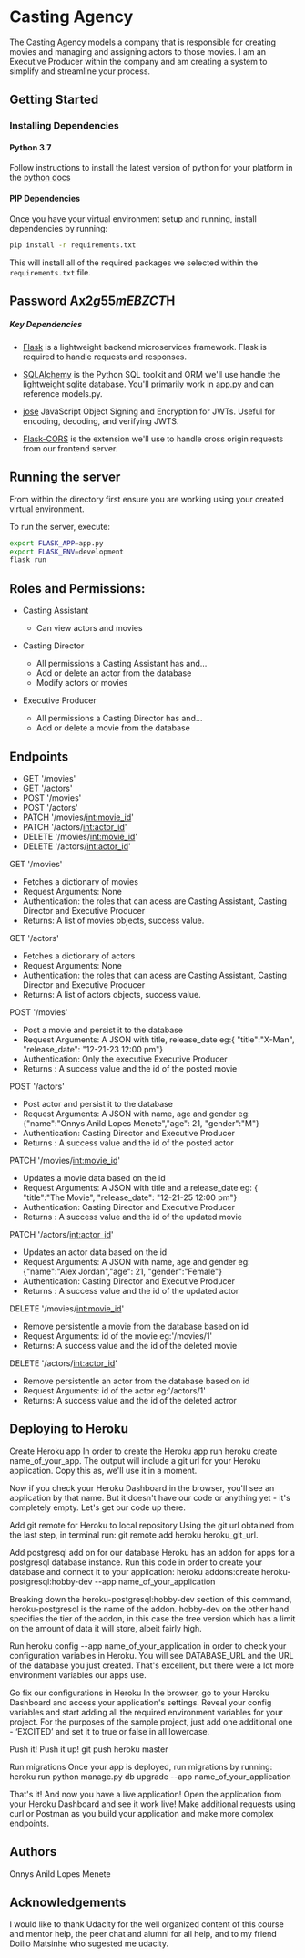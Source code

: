 # Casting Agency
The Casting Agency models a company that is responsible for creating movies and managing and assigning actors to those movies. I am an Executive Producer within the company and am creating a system to simplify and streamline your process.

## Getting Started

### Installing Dependencies

#### Python 3.7

Follow instructions to install the latest version of python for your platform in the [python docs](https://docs.python.org/3/using/unix.html#getting-and-installing-the-latest-version-of-python)


#### PIP Dependencies

Once you have your virtual environment setup and running, install dependencies by running:

```bash
pip install -r requirements.txt
```

This will install all of the required packages we selected within the `requirements.txt` file.
## Password Ax2$g55mEBZCT$H
##### Key Dependencies

- [Flask](http://flask.pocoo.org/)  is a lightweight backend microservices framework. Flask is required to handle requests and responses.

- [SQLAlchemy](https://www.sqlalchemy.org/) is the Python SQL toolkit and ORM we'll use handle the lightweight sqlite database. You'll primarily work in app.py and can reference models.py.


- [jose](https://python-jose.readthedocs.io/en/latest/) JavaScript Object Signing and Encryption for JWTs. Useful for encoding, decoding, and verifying JWTS. 

- [Flask-CORS](https://flask-cors.readthedocs.io/en/latest/#) is the extension we'll use to handle cross origin requests from our frontend server. 


## Running the server

From within the  directory first ensure you are working using your created virtual environment.

To run the server, execute:

```bash
export FLASK_APP=app.py
export FLASK_ENV=development
flask run
```

## Roles and Permissions:
- Casting Assistant
    - Can view actors and movies

- Casting Director
    - All permissions a Casting Assistant has and…
    - Add or delete an actor from the database
    - Modify actors or movies

- Executive Producer
   - All permissions a Casting Director has and…
   - Add or delete a movie from the database


## Endpoints
- GET '/movies'
- GET '/actors'
- POST '/movies'
- POST '/actors'
- PATCH '/movies/<int:movie_id>'
- PATCH '/actors/<int:actor_id>'
- DELETE '/movies/<int:movie_id>'
- DELETE '/actors/<int:actor_id>'


GET '/movies'
- Fetches a dictionary of movies 
- Request Arguments: None
- Authentication: the roles that can acess are Casting Assistant, Casting Director and Executive Producer
- Returns: A list of movies objects, success value.

GET '/actors'
- Fetches a dictionary of actors 
- Request Arguments: None
- Authentication: the roles that can acess are Casting Assistant, Casting Director and Executive Producer
- Returns: A list of actors objects, success value.


POST '/movies'
- Post a movie and persist it to the database
- Request Arguments: A JSON with title, release_date  eg:{ "title":"X-Man", "release_date": "12-21-23 12:00 pm"}
- Authentication: Only the executive Executive Producer
- Returns : A success value and the id of the posted movie

POST '/actors'
- Post actor and persist it to the database
- Request Arguments: A JSON with name, age and gender  eg:{"name":"Onnys Anild Lopes Menete","age": 21,
"gender":"M"}
- Authentication: Casting Director and  Executive Producer 
- Returns : A success value and the id of the posted actor

PATCH '/movies/<int:movie_id>'
- Updates a movie data based on the id 
- Request Arguments: A JSON with title and a release_date eg: { "title":"The Movie", "release_date": "12-21-25 12:00 pm"}
- Authentication: Casting Director and  Executive Producer 
- Returns : A success value and the id of the updated movie

PATCH '/actors/<int:actor_id>'
- Updates an actor data based on the id 
- Request Arguments: A JSON with name, age and gender eg:{"name":"Alex Jordan","age": 21,
"gender":"Female"}
- Authentication: Casting Director and  Executive Producer 
- Returns : A success value and the id of the updated actor

DELETE '/movies/<int:movie_id>'
- Remove persistentle a movie from the database based on id 
- Request Arguments: id of the movie eg:'/movies/1'
- Returns: A success value and the id of the deleted movie

DELETE '/actors/<int:actor_id>'
- Remove persistentle an actor from the database based on id 
- Request Arguments: id of the actor eg:'/actors/1'
- Returns: A success value and the id of the deleted actror 

## Deploying to Heroku
Create Heroku app
In order to create the Heroku app run heroku create name_of_your_app. The output will include a git url for your Heroku application. Copy this as, we'll use it in a moment.

Now if you check your Heroku Dashboard in the browser, you'll see an application by that name. But it doesn't have our code or anything yet - it's completely empty. Let's get our code up there.

Add git remote for Heroku to local repository
Using the git url obtained from the last step, in terminal run: git remote add heroku heroku_git_url.

Add postgresql add on for our database
Heroku has an addon for apps for a postgresql database instance. Run this code in order to create your database and connect it to your application: heroku addons:create heroku-postgresql:hobby-dev --app name_of_your_application

Breaking down the heroku-postgresql:hobby-dev section of this command, heroku-postgresql is the name of the addon. hobby-dev on the other hand specifies the tier of the addon, in this case the free version which has a limit on the amount of data it will store, albeit fairly high.

Run heroku config --app name_of_your_application in order to check your configuration variables in Heroku. You will see DATABASE_URL and the URL of the database you just created. That's excellent, but there were a lot more environment variables our apps use.

Go fix our configurations in Heroku
In the browser, go to your Heroku Dashboard and access your application's settings. Reveal your config variables and start adding all the required environment variables for your project. For the purposes of the sample project, just add one additional one - ‘EXCITED’ and set it to true or false in all lowercase.

Push it!
Push it up! git push heroku master

Run migrations
Once your app is deployed, run migrations by running: heroku run python manage.py db upgrade --app name_of_your_application

That's it!
And now you have a live application! Open the application from your Heroku Dashboard and see it work live! Make additional requests using curl or Postman as you build your application and make more complex endpoints.


## Authors
Onnys Anild Lopes Menete

## Acknowledgements
I would like to thank Udacity for the well organized content of this course and mentor help, the peer chat and alumni for all help, and to my friend Doilio Matsinhe who sugested me udacity. 
